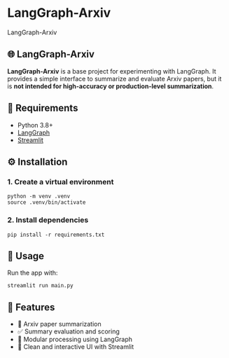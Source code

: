 # LangGraph-Arxiv
LangGraph-Arxiv

## 🌐 LangGraph-Arxiv

**LangGraph-Arxiv** is a base project for experimenting with LangGraph. It provides a simple interface to summarize and evaluate Arxiv papers, but it is **not intended for high-accuracy or production-level summarization**.

## 📆 Requirements

- Python 3.8+
- [LangGraph](https://github.com/langchain-ai/langgraph)
- [Streamlit](https://streamlit.io)

## ⚙️ Installation

### 1. Create a virtual environment
```
python -m venv .venv
source .venv/bin/activate
```

### 2. Install dependencies
```
pip install -r requirements.txt
```

## 🚀 Usage

Run the app with:

```
streamlit run main.py
```

## 📌 Features

- 📄 Arxiv paper summarization
- ✅ Summary evaluation and scoring
- 🧠 Modular processing using LangGraph
- 🎨 Clean and interactive UI with Streamlit
